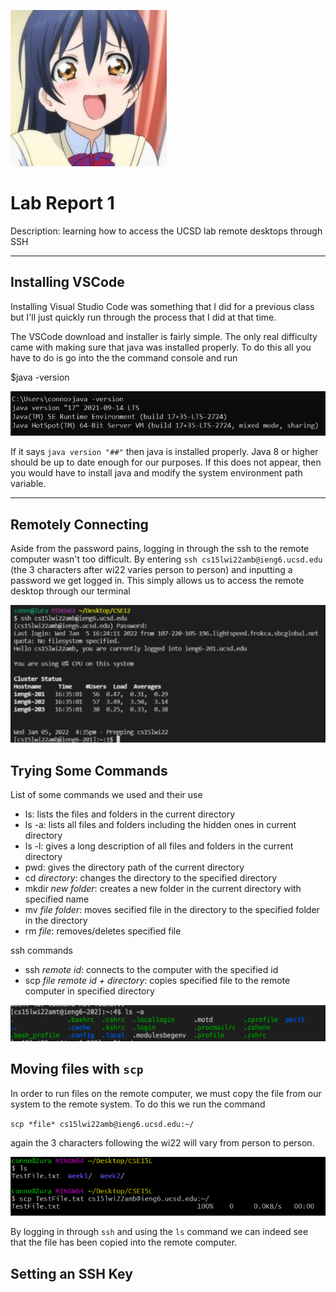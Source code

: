 ![screenshot](umicry.jpg)

# Lab Report 1
Description: learning how to access the UCSD lab remote desktops through SSH

---

## Installing VSCode
Installing Visual Studio Code was something that I did for a previous class but I'll just quickly run through the process that I did at that time. 

The VSCode download and installer is fairly simple. The only real difficulty came with making sure that java was installed properly. To do this all you have to do is go into the the command console and run 

$java -version

![javaver](lab1ss/javaversion_screenshot.png)

If it says `java version "##"` then java is installed properly. Java 8 or higher should be up to date enough for our purposes. If this does not appear, then you would have to install java and modify the system environment path variable.

---

## Remotely Connecting

Aside from the password pains, logging in through the ssh to the remote computer wasn't too difficult. By entering `ssh cs15lwi22amb@ieng6.ucsd.edu` (the 3 characters after wi22 varies person to person) and inputting a password we get logged in. This simply allows us to access the remote desktop through our terminal

![sshlogin](lab1ss/ssh_screenshot.png)

## Trying Some Commands

List of some commands we used and their use

- ls: lists the files and folders in the current directory
- ls -a: lists all files and folders including the hidden ones in current directory
- ls -l: gives a long description of all files and folders in the current directory
- pwd: gives the directory path of the current directory
- cd *directory*: changes the directory to the specified directory
- mkdir *new folder*: creates a new folder in the current directory with specified name
- mv *file* *folder*: moves secified file in the directory to the specified folder in the directory
- rm *file*: removes/deletes specified file

ssh commands
- ssh *remote id*: connects to the computer with the specified id
- scp *file* *remote id + directory*: copies specified file to the remote computer in specified directory

![command](lab1ss/command_screenshots.png)

## Moving files with `scp`

In order to run files on the remote computer, we must copy the file from our system to the remote system. To do this we run the command

`scp *file* cs15lwi22amb@ieng6.ucsd.edu:~/`

again the 3 characters following the wi22 will vary from person to person.

![scpexample](lab1ss/scp_screenshot.png)

By logging in through `ssh` and using the `ls` command we can indeed see that the file has been copied into the remote computer.

## Setting an SSH Key
